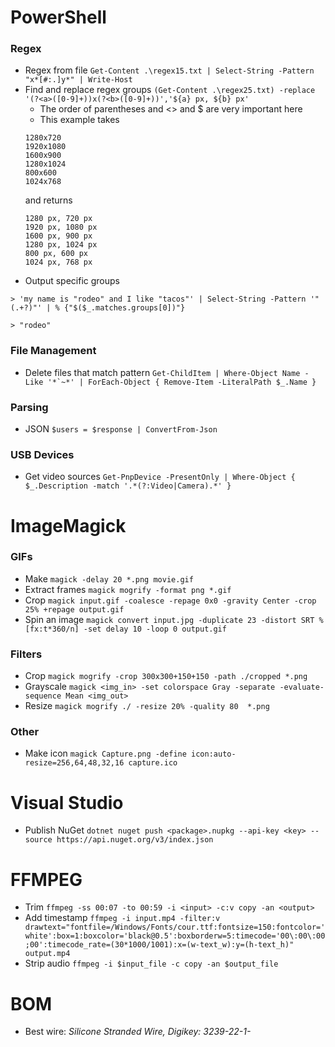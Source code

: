 # PowerShell
### Regex
- Regex from file `Get-Content .\regex15.txt | Select-String -Pattern "x*[#:.]y*" | Write-Host`
- Find and replace regex groups `(Get-Content .\regex25.txt) -replace '(?<a>([0-9]+))x(?<b>([0-9]+))','${a} px, ${b} px'`
  - The order of parentheses and <> and $ are very important here
  - This example takes
  ```
  1280x720
  1920x1080
  1600x900
  1280x1024
  800x600
  1024x768
  ```
  and returns
  ```
  1280 px, 720 px
  1920 px, 1080 px
  1600 px, 900 px
  1280 px, 1024 px
  800 px, 600 px
  1024 px, 768 px
  ```
- Output specific groups
```
> 'my name is "rodeo" and I like "tacos"' | Select-String -Pattern '"(.+?)"' | % {"$($_.matches.groups[0])"}

> "rodeo"
```
### File Management
- Delete files that match pattern ``Get-ChildItem | Where-Object Name -Like '*`~*' | ForEach-Object { Remove-Item -LiteralPath $_.Name }``

### Parsing
- JSON `$users = $response | ConvertFrom-Json`

### USB Devices
- Get video sources `Get-PnpDevice -PresentOnly | Where-Object { $_.Description -match '.*(?:Video|Camera).*' }`

# ImageMagick
### GIFs
- Make `magick -delay 20 *.png movie.gif`
- Extract frames `magick mogrify -format png *.gif`
- Crop `magick input.gif -coalesce -repage 0x0 -gravity Center -crop 25% +repage output.gif`
- Spin an image `magick convert input.jpg -duplicate 23 -distort SRT %[fx:t*360/n] -set delay 10 -loop 0 output.gif`
### Filters
- Crop `magick mogrify -crop 300x300+150+150 -path ./cropped *.png`
- Grayscale `magick <img_in> -set colorspace Gray -separate -evaluate-sequence Mean <img_out>`
- Resize `magick mogrify ./ -resize 20% -quality 80  *.png`
### Other
- Make icon `magick Capture.png -define icon:auto-resize=256,64,48,32,16 capture.ico`

# Visual Studio
- Publish NuGet `dotnet nuget push <package>.nupkg --api-key <key> --source https://api.nuget.org/v3/index.json`

# FFMPEG
- Trim `ffmpeg -ss 00:07 -to 00:59 -i <input> -c:v copy -an <output>`
- Add timestamp `ffmpeg -i input.mp4 -filter:v drawtext="fontfile=/Windows/Fonts/cour.ttf:fontsize=150:fontcolor='white':box=1:boxcolor='black@0.5':boxborderw=5:timecode='00\:00\:00;00':timecode_rate=(30*1000/1001):x=(w-text_w):y=(h-text_h)" output.mp4`
- Strip audio `ffmpeg -i $input_file -c copy -an $output_file`

# BOM
- Best wire: *Silicone Stranded Wire, Digikey: 3239-22-1-*
